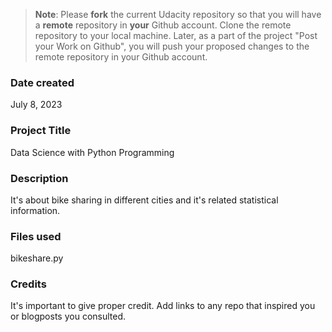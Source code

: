 >**Note**: Please **fork** the current Udacity repository so that you will have a **remote** repository in **your** Github account. Clone the remote repository to your local machine. Later, as a part of the project "Post your Work on Github", you will push your proposed changes to the remote repository in your Github account.

### Date created

July 8, 2023


### Project Title

Data Science with Python Programming


### Description

It's about bike sharing in different cities and it's related statistical information.


### Files used

bikeshare.py

### Credits
It's important to give proper credit. Add links to any repo that inspired you or blogposts you consulted.

